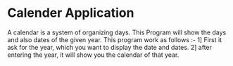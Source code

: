 # Calender Application

A calendar is a system of organizing days. This Program will show the days and also dates of the given year. This program work as follows :- 
1] First it ask for the year, which you want to display the date and dates. 
2] after entering the year, it will show you the calendar of that year.
